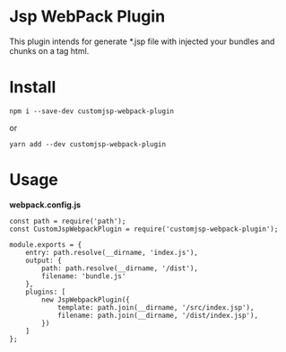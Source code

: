 # Jsp WebPack Plugin
This plugin intends for generate *.jsp file with injected your bundles and chunks on a tag html.

# Install
`npm i --save-dev customjsp-webpack-plugin`

or

`yarn add --dev customjsp-webpack-plugin`

# Usage

**webpack.config.js**

```
const path = require('path');
const CustomJspWebpackPlugin = require('customjsp-webpack-plugin');

module.exports = {
    entry: path.resolve(__dirname, 'index.js'),
    output: {
        path: path.resolve(__dirname, '/dist'),
        filename: 'bundle.js'
    },
    plugins: [
        new JspWebpackPlugin({
            template: path.join(__dirname, '/src/index.jsp'),
            filename: path.join(__dirname, '/dist/index.jsp'),
        })
    ]
};
```
